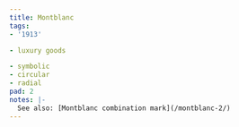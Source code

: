 ```yaml
---
title: Montblanc
tags:
- '1913'

- luxury goods

- symbolic
- circular
- radial
pad: 2
notes: |-
  See also: [Montblanc combination mark](/montblanc-2/)
---
```


